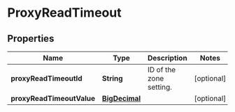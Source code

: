 # ProxyReadTimeout

## Properties
Name | Type | Description | Notes
------------ | ------------- | ------------- | -------------
**proxyReadTimeoutId** | **String** | ID of the zone setting. |  [optional]
**proxyReadTimeoutValue** | [**BigDecimal**](BigDecimal.md) |  |  [optional]
